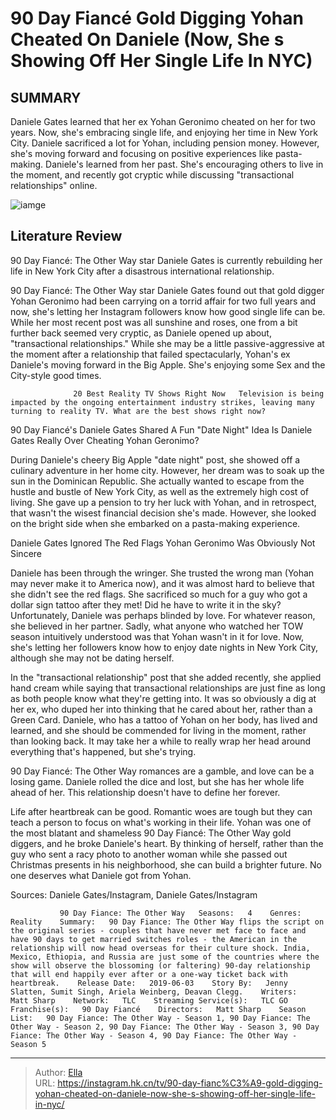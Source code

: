 # 90 Day Fiancé Gold Digging Yohan Cheated On Daniele (Now, She s Showing Off Her Single Life In NYC)


## SUMMARY 



  Daniele Gates learned that her ex Yohan Geronimo cheated on her for two years. Now, she&#39;s embracing single life, and enjoying her time in New York City.   Daniele sacrificed a lot for Yohan, including pension money. However, she&#39;s moving forward and focusing on positive experiences like pasta-making.   Daniele&#39;s learned from her past. She&#39;s encouraging others to live in the moment, and recently got cryptic while discussing &#34;transactional relationships&#34; online.  

![iamge](https://static1.srcdn.com/wordpress/wp-content/uploads/2023/11/90-day-fianc-_-tow-s-daniele-gates-newly-spotted-tattoo-is-a-kiss-of-death-why-it-s-shocking-amusing_.jpg)

## Literature Review
90 Day Fiancé: The Other Way star Daniele Gates is currently rebuilding her life in New York City after a disastrous international relationship.




90 Day Fiancé: The Other Way star Daniele Gates found out that gold digger Yohan Geronimo had been carrying on a torrid affair for two full years and now, she&#39;s letting her Instagram followers know how good single life can be. While her most recent post was all sunshine and roses, one from a bit further back seemed very cryptic, as Daniele opened up about, &#34;transactional relationships.&#34; While she may be a little passive-aggressive at the moment after a relationship that failed spectacularly, Yohan&#39;s ex Daniele&#39;s moving forward in the Big Apple. She&#39;s enjoying some Sex and the City-style good times.




                  20 Best Reality TV Shows Right Now   Television is being impacted by the ongoing entertainment industry strikes, leaving many turning to reality TV. What are the best shows right now?    


 90 Day Fiancé&#39;s Daniele Gates Shared A Fun &#34;Date Night&#34; Idea 
Is Daniele Gates Really Over Cheating Yohan Geronimo?

 

During Daniele&#39;s cheery Big Apple &#34;date night&#34; post, she showed off a culinary adventure in her home city. However, her dream was to soak up the sun in the Dominican Republic. She actually wanted to escape from the hustle and bustle of New York City, as well as the extremely high cost of living. She gave up a pension to try her luck with Yohan, and in retrospect, that wasn&#39;t the wisest financial decision she&#39;s made. However, she looked on the bright side when she embarked on a pasta-making experience.






 Daniele Gates Ignored The Red Flags 
Yohan Geronimo Was Obviously Not Sincere
         

Daniele has been through the wringer. She trusted the wrong man (Yohan may never make it to America now), and it was almost hard to believe that she didn&#39;t see the red flags. She sacrificed so much for a guy who got a dollar sign tattoo after they met! Did he have to write it in the sky? Unfortunately, Daniele was perhaps blinded by love. For whatever reason, she believed in her partner. Sadly, what anyone who watched her TOW season intuitively understood was that Yohan wasn&#39;t in it for love. Now, she&#39;s letting her followers know how to enjoy date nights in New York City, although she may not be dating herself.

In the &#34;transactional relationship&#34; post that she added recently, she applied hand cream while saying that transactional relationships are just fine as long as both people know what they&#39;re getting into. It was so obviously a dig at her ex, who duped her into thinking that he cared about her, rather than a Green Card. Daniele, who has a tattoo of Yohan on her body, has lived and learned, and she should be commended for living in the moment, rather than looking back. It may take her a while to really wrap her head around everything that&#39;s happened, but she&#39;s trying.






90 Day Fiancé: The Other Way romances are a gamble, and love can be a losing game. Daniele rolled the dice and lost, but she has her whole life ahead of her. This relationship doesn&#39;t have to define her forever. 




Life after heartbreak can be good. Romantic woes are tough but they can teach a person to focus on what&#39;s working in their life. Yohan was one of the most blatant and shameless 90 Day Fiancé: The Other Way gold diggers, and he broke Daniele&#39;s heart. By thinking of herself, rather than the guy who sent a racy photo to another woman while she passed out Christmas presents in his neighborhood, she can build a brighter future. No one deserves what Daniele got from Yohan.

Sources: Daniele Gates/Instagram, Daniele Gates/Instagram

               90 Day Fiance: The Other Way   Seasons:   4    Genres:   Reality    Summary:   90 Day Fiance: The Other Way flips the script on the original series - couples that have never met face to face and have 90 days to get married switches roles - the American in the relationship will now head overseas for their culture shock. India, Mexico, Ethiopia, and Russia are just some of the countries where the show will observe the blossoming (or faltering) 90-day relationship that will end happily ever after or a one-way ticket back with heartbreak.    Release Date:   2019-06-03    Story By:   Jenny Slatten, Sumit Singh, Ariela Weinberg, Deavan Clegg.    Writers:   Matt Sharp    Network:   TLC    Streaming Service(s):   TLC GO    Franchise(s):   90 Day Fiancé    Directors:   Matt Sharp    Season List:   90 Day Fiance: The Other Way - Season 1, 90 Day Fiance: The Other Way - Season 2, 90 Day Fiance: The Other Way - Season 3, 90 Day Fiance: The Other Way - Season 4, 90 Day Fiance: The Other Way - Season 5      

---

> Author: [Ella](https://instagram.hk.cn/)  
> URL: https://instagram.hk.cn/tv/90-day-fianc%C3%A9-gold-digging-yohan-cheated-on-daniele-now-she-s-showing-off-her-single-life-in-nyc/  

